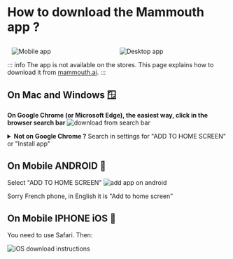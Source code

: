 # How to download the Mammouth app ?


## 

<div style="display: flex; margin: 10px;">
    <div style="flex: 1, text-align: center; margin-right: 10px;">
        <img src="/docs/how-to-download-the-mammouth-app/mobile_app.png" alt="Mobile app" style="max-width: 100%; max-height: 250px; object-fit: contain;">
    </div>
    <div class="desktop-only" style="flex: 1; text-align: center; margin-left: 10px;">
        <img src="/docs/how-to-download-the-mammouth-app/desktop_app.png" alt="Desktop app" style="max-width: 100%; max-height: 250px; object-fit: contain;">
    </div>
</div>

::: info The app is not available on the stores. This page explains how to download it from [mammouth.ai](http://mammouth.ai).
:::

<!-- Desktop Instructions -->
<div class="desktop-only">

## On Mac and Windows 🪟

**On Google Chrome (or Microsoft Edge), the easiest way, click in the browser search bar**
<img src="/docs/how-to-download-the-mammouth-app/download_from_search_bar.png" alt="download from search bar">

<details>
<summary><strong>Not on Google Chrome ?</strong> Search in settings for "ADD TO HOME SCREEN" or "Install app"</summary>
<img src="/docs/how-to-download-the-mammouth-app/fa858bb3-ef5b-44c5-bb5a-a9a1085f3de1.png" alt="download mammouth desktop app" style="max-height: 850px" >
</details>

</div>

## On Mobile ANDROID 🤖

Select "ADD TO HOME SCREEN"
<img src="/docs/how-to-download-the-mammouth-app/add_app_on_android.jpg" alt="add app on android">

<p>Sorry French phone, in English it is "Add to home screen"</p>

## On Mobile IPHONE iOS 🍏

<p>You need to use Safari. Then:</p>
<img src="/docs/how-to-download-the-mammouth-app/iOS_image_for_app_download_revamp.jpg" alt="iOS download instructions">

<style>
    @media (max-width: 768px) {
        .desktop-only {
            display: none;
        }
    }
</style>
